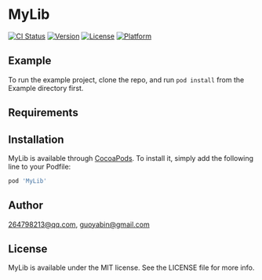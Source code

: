# MyLib

[![CI Status](http://img.shields.io/travis/264798213@qq.com/MyLib.svg?style=flat)](https://travis-ci.org/264798213@qq.com/MyLib)
[![Version](https://img.shields.io/cocoapods/v/MyLib.svg?style=flat)](http://cocoapods.org/pods/MyLib)
[![License](https://img.shields.io/cocoapods/l/MyLib.svg?style=flat)](http://cocoapods.org/pods/MyLib)
[![Platform](https://img.shields.io/cocoapods/p/MyLib.svg?style=flat)](http://cocoapods.org/pods/MyLib)

## Example

To run the example project, clone the repo, and run `pod install` from the Example directory first.

## Requirements

## Installation

MyLib is available through [CocoaPods](http://cocoapods.org). To install
it, simply add the following line to your Podfile:

```ruby
pod 'MyLib'
```

## Author

264798213@qq.com, guoyabin@gmail.com

## License

MyLib is available under the MIT license. See the LICENSE file for more info.

